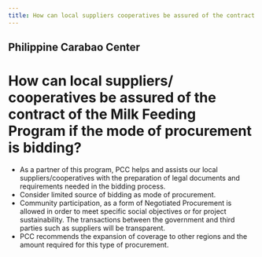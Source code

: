 ```yaml
---
title: How can local suppliers cooperatives be assured of the contract of the Milk Feeding Program if the mode of procurement is bidding
---
```


## Philippine Carabao Center

# How can local suppliers/ cooperatives be assured of the contract of the Milk Feeding Program if the mode of procurement is bidding?


 - As a partner of this program, PCC helps and assists our local suppliers/cooperatives with the preparation of legal documents and requirements needed in the bidding process.
 - Consider limited source of bidding as mode of procurement.
 - Community participation, as a form of Negotiated Procurement is allowed in order to meet specific social objectives or for project sustainability. The transactions between the government and third parties such as suppliers will be transparent. 
 - PCC recommends the expansion of coverage to other regions and the amount required for this type of procurement.

